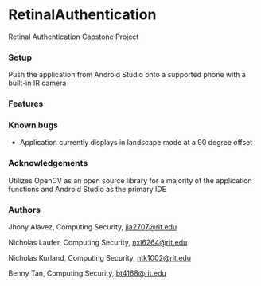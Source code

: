 # RetinalAuthentication
Retinal Authentication Capstone Project

### Setup
Push the application from Android Studio onto a supported phone with a built-in IR camera

### Features

### Known bugs
* Application currently displays in landscape mode at a 90 degree offset

### Acknowledgements
Utilizes OpenCV as an open source library for a majority of the application functions and Android Studio as the primary IDE 

### Authors
Jhony Alavez, Computing Security, jia2707@rit.edu

Nicholas Laufer, Computing Security, nxl6264@rit.edu

Nicholas Kurland, Computing Security, ntk1002@rit.edu

Benny Tan, Computing Security, bt4168@rit.edu
